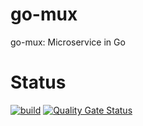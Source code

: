 # go-mux
go-mux: Microservice in Go

# Status
[![build](https://github.com/Mayr08/go-mux/actions/workflows/go.yml/badge.svg?branch=main)](https://github.com/Mayr08/go-mux/actions/workflows/go.yml)
[![Quality Gate Status](https://sonarcloud.io/api/project_badges/measure?project=Mayr08_go-mux&metric=alert_status)](https://sonarcloud.io/summary/new_code?id=Mayr08_go-mux)
